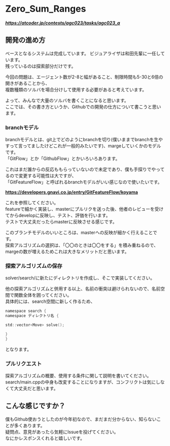 # Zero_Sum_Ranges

***<https://atcoder.jp/contests/agc023/tasks/agc023_a>***

## 開発の進め方

ベースとなるシステムは完成しています。 ビジュアライザは和田先輩に一任しています。  
残っているのは探索部分だけです。

今回の問題は、エージェント数が2-8と幅があること、制限時間も5-30と6倍の開きがあることから、  
複数種類のソルバを場合分けして使用する必要があると考えています。

よって、みんなで大量のソルバを書くことになると思います。  
ここでは、その書き方というか、Githubでの開発の仕方について書こうと思います。

### branchモデル

branchモデルとは、git上でどのようにbranchを切り(僕いままでbranchを生やすって言ってましたけどこれが一般的みたいです)、margeしていくかのモデルです。  
「GitFlow」とか「GithubFlow」とかいろいろあります。

これはまだ誰からの反応ももらっていないので未定であり、僕も手探りでやってるので変更する可能性は大ですが、  
「GitFeatureFlow」と呼ばれるbranchモデルがいい感じなので使いたいです。

**<https://developers.gnavi.co.jp/entry/GitFeatureFlow/koyama>**

これを参照してください。  
featureで細かく実装し、masterにプルリクを送った後、他者のレビューを受けてからdevelopに反映し、テスト、評価を行います。  
テストで大丈夫だったらmasterに反映させる感じです。

このブランチモデルのいいところは、masterへの反映が細かく行えることです。  
探索アルゴリズムの選択は、「〇〇のときは〇〇をする」を積み重ねるので、margeの数が増えるためこれは大きなメリットだと思います。

### 探索アルゴリズムの保存

solver/search/に新たにディレクトリを作成し、そこで実装してください。

他の探索アルゴリズムと併用する以上、名前の衝突は避けられないので、名前空間で関数全体を囲ってください。  
具体的には、search空間に新しく作るため、

```c
namespace search {
namespace ディレクトリ名 {

std::vector<Move> solve();

}
}
```

となります。  

### プルリクエスト

探索アルゴリズムの概要、使用する条件に関して説明を書いてください。  
search/main.cppの中身も改変することになりますが、コンフリクトは気にしなくて大丈夫だと思います。

## こんな感じですか？

僕もGithub使おうとしたのが今年初なので、まだまだ分からない、知らないことが多くあります。  
疑問点、意見があったら気軽にIssueを投げてください。  
なにかレスポンスくれると嬉しいです。